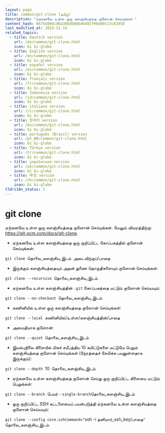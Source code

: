 ```yaml
---
layout: page
title: common/git-clone (தமிழ்)
description: "ஏற்கனவே உள்ள ஒரு களஞ்சியத்தை குளோன் செய்யுங்கள்."
content_hash: 0675e89dcd6a386db60b46401f96e00c13c42d58
last_modified_at: 2023-11-14
related_topics:
  - title: Deutsch version
    url: /de/common/git-clone.html
    icon: bi bi-globe
  - title: English version
    url: /en/common/git-clone.html
    icon: bi bi-globe
  - title: español version
    url: /es/common/git-clone.html
    icon: bi bi-globe
  - title: français version
    url: /fr/common/git-clone.html
    icon: bi bi-globe
  - title: Indonesia version
    url: /id/common/git-clone.html
    icon: bi bi-globe
  - title: italiano version
    url: /it/common/git-clone.html
    icon: bi bi-globe
  - title: 한국어 version
    url: /ko/common/git-clone.html
    icon: bi bi-globe
  - title: português (Brasil) version
    url: /pt_BR/common/git-clone.html
    icon: bi bi-globe
  - title: Türkçe version
    url: /tr/common/git-clone.html
    icon: bi bi-globe
  - title: українська version
    url: /uk/common/git-clone.html
    icon: bi bi-globe
  - title: 中文 version
    url: /zh/common/git-clone.html
    icon: bi bi-globe
tldri18n_status: 2
---
```

# git clone

ஏற்கனவே உள்ள ஒரு களஞ்சியத்தை குளோன் செய்யுங்கள்.
மேலும் விவரத்திற்கு: <https://git-scm.com/docs/git-clone>.

- ஏற்கனவே உள்ள களஞ்சியத்தை ஒரு குறிப்பிட்ட கோப்பகத்தில் குளோன் செய்யுங்கள்:

`git clone `<span class="tldr-var badge badge-pill bg-dark-lm bg-white-dm text-white-lm text-dark-dm font-weight-bold">தொலை_களஞ்சிய_இடம்</span>` `<span class="tldr-var badge badge-pill bg-dark-lm bg-white-dm text-white-lm text-dark-dm font-weight-bold">அடைவிற்குப்/பாதை</span>

- இருக்கும் களஞ்சியத்தையும் அதன் துணை தொகுதிகளையும் குளோன் செய்யுங்கள்:

`git clone --recursive `<span class="tldr-var badge badge-pill bg-dark-lm bg-white-dm text-white-lm text-dark-dm font-weight-bold">தொலை_களஞ்சிய_இடம்</span>

- ஏற்கனவே உள்ள களஞ்சியத்தின் `.git` கோப்பகத்தை மட்டும் குளோன் செய்யவும்:

`git clone --no-checkout `<span class="tldr-var badge badge-pill bg-dark-lm bg-white-dm text-white-lm text-dark-dm font-weight-bold">தொலை_களஞ்சிய_இடம்</span>

- கணினியில் உள்ள ஒரு களஞ்சியத்தை குளோன் செய்யுங்கள்:

`git clone --local `<span class="tldr-var badge badge-pill bg-dark-lm bg-white-dm text-white-lm text-dark-dm font-weight-bold">கணினியில்/உள்ள/களஞ்சியத்தின்/பாதை</span>

- அமைதியாக குளோன்:

`git clone --quiet `<span class="tldr-var badge badge-pill bg-dark-lm bg-white-dm text-white-lm text-dark-dm font-weight-bold">தொலை_களஞ்சிய_இடம்</span>

- இயல்புநிலை கிளையில் மிகச் சமீபத்திய 10 கமிட்டுகளை மட்டுமே பெறும் களஞ்சியத்தை குளோன் செய்யுங்கள் (நேரத்தைச் சேமிக்க பயனுள்ளதாக இருக்கும்):

`git clone --depth `<span class="tldr-var badge badge-pill bg-dark-lm bg-white-dm text-white-lm text-dark-dm font-weight-bold">10</span>` `<span class="tldr-var badge badge-pill bg-dark-lm bg-white-dm text-white-lm text-dark-dm font-weight-bold">தொலை_களஞ்சிய_இடம்</span>

- ஏற்கனவே உள்ள களஞ்சியத்தை குளோன் செய்து ஒரு குறிப்பிட்ட கிளையை மட்டும் பெறுங்கள்:

`git clone --branch `<span class="tldr-var badge badge-pill bg-dark-lm bg-white-dm text-white-lm text-dark-dm font-weight-bold">பெயர்</span>` --single-branch `<span class="tldr-var badge badge-pill bg-dark-lm bg-white-dm text-white-lm text-dark-dm font-weight-bold">தொலை_களஞ்சிய_இடம்</span>

- ஒரு குறிப்பிட்ட SSH கட்டளையைப் பயன்படுத்தி ஏற்கனவே உள்ள களஞ்சியத்தை குளோன் செய்யவும்:

`git clone --config core.sshCommand="`<span class="tldr-var badge badge-pill bg-dark-lm bg-white-dm text-white-lm text-dark-dm font-weight-bold">ssh -i தனியார்_ssh_key/பாதை</span>`" `<span class="tldr-var badge badge-pill bg-dark-lm bg-white-dm text-white-lm text-dark-dm font-weight-bold">தொலை_களஞ்சிய_இடம்</span>
